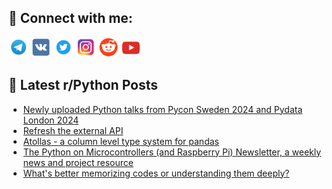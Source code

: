 ## 🔎 Connect with me:
[<img src="https://github.com/bullbesh/bullbesh/blob/main/images/Telegram.png" width="32" height="32" />](https://t.me/bullbesh)
[<img src="https://github.com/bullbesh/bullbesh/blob/main/images/VK.png" width="32" height="32" />](https://vk.com/bullbesh)
[<img src="https://github.com/bullbesh/bullbesh/blob/main/images/Twitter.png" width="32" height="32" />](https://twitter.com/bullbesh1)
[<img src="https://github.com/bullbesh/bullbesh/blob/main/images/Instagram.png" width="32" height="32" />](https://www.instagram.com/bullbesh)
[<img src="https://github.com/bullbesh/bullbesh/blob/main/images/Reddit.png" width="32" height="32" />](https://www.reddit.com/user/bullbesh)
[<img src="https://github.com/bullbesh/bullbesh/blob/main/images/YouTube.png" width="32" height="32" />](https://www.youtube.com/channel/UCtfjRs6uzgq5mfm8S06WTcg)

## 📕 Latest r/Python Posts
<!-- BLOG-POST-LIST:START -->
- [Newly uploaded Python talks from Pycon Sweden 2024 and Pydata London 2024](https://www.reddit.com/r/Python/comments/1dqnhfv/newly_uploaded_python_talks_from_pycon_sweden/)
- [Refresh the external API](https://www.reddit.com/r/Python/comments/1dqn9wg/refresh_the_external_api/)
- [Atollas - a column level type system for pandas](https://www.reddit.com/r/Python/comments/1dqm1y4/atollas_a_column_level_type_system_for_pandas/)
- [The Python on Microcontrollers &lpar;and Raspberry Pi&rpar; Newsletter, a weekly news and project resource](https://www.reddit.com/r/Python/comments/1dqkmj1/the_python_on_microcontrollers_and_raspberry_pi/)
- [What&#39;s better memorizing codes or understanding them deeply?](https://www.reddit.com/r/Python/comments/1dqivtw/whats_better_memorizing_codes_or_understanding/)
<!-- BLOG-POST-LIST:END -->
